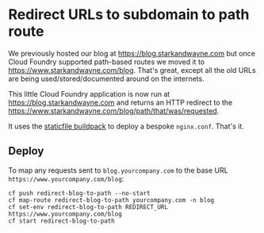 # Redirect URLs to subdomain to path route

We previously hosted our blog at https://blog.starkandwayne.com but once Cloud Foundry supported path-based routes we moved it to https://www.starkandwayne.com/blog. That's great, except all the old URLs are being used/stored/documented around on the internets.

This little Cloud Foundry application is now run at https://blog.starkandwayne.com and returns an HTTP redirect to the https://www.starkandwayne.com/blog/path/that/was/requested.

It uses the [staticfile buildpack](https://github.com/cloudfoundry/staticfile-buildpack) to deploy a bespoke `nginx.conf`. That's it.

## Deploy

To map any requests sent to `blog.yourcompany.com` to the base URL `https://www.yourcompany.com/blog`:

```
cf push redirect-blog-to-path --no-start
cf map-route redirect-blog-to-path yourcompany.com -n blog
cf set-env redirect-blog-to-path REDIRECT_URL https://www.yourcompany.com/blog
cf start redirect-blog-to-path
```
